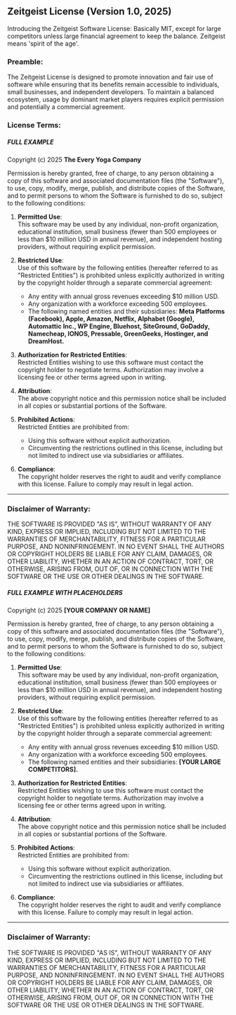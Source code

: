 ## Zeitgeist License (Version 1.0, 2025)

Introducing the Zeitgeist Software License: Basically MIT, except for large competitors unless large financial agreement to keep the balance. Zeitgeist means 'spirit of the age'.


### Preamble:
The Zeitgeist License is designed to promote innovation and fair use of software while ensuring that its benefits remain accessible to individuals, small businesses, and independent developers. To maintain a balanced ecosystem, usage by dominant market players requires explicit permission and potentially a commercial agreement. 

### License Terms:

##### FULL EXAMPLE

Copyright (c) 2025 **The Every Yoga Company**

Permission is hereby granted, free of charge, to any person obtaining a copy of this software and associated documentation files (the "Software"), to use, copy, modify, merge, publish, and distribute copies of the Software, and to permit persons to whom the Software is furnished to do so, subject to the following conditions:

1. **Permitted Use**:  
   This software may be used by any individual, non-profit organization, educational institution, small business (fewer than 500 employees or less than $10 million USD in annual revenue), and independent hosting providers, without requiring explicit permission.

2. **Restricted Use**:  
   Use of this software by the following entities (hereafter referred to as "Restricted Entities") is prohibited unless explicitly authorized in writing by the copyright holder through a separate commercial agreement:
   - Any entity with annual gross revenues exceeding $10 million USD.
   - Any organization with a workforce exceeding 500 employees.
   - The following named entities and their subsidiaries: **Meta Platforms (Facebook), Apple, Amazon, Netflix, Alphabet (Google), Automattic Inc., WP Engine, Bluehost, SiteGround, GoDaddy, Namecheap, IONOS, Pressable, GreenGeeks, Hostinger, and DreamHost.**

3. **Authorization for Restricted Entities**:  
   Restricted Entities wishing to use this software must contact the copyright holder to negotiate terms. Authorization may involve a licensing fee or other terms agreed upon in writing.

4. **Attribution**:  
   The above copyright notice and this permission notice shall be included in all copies or substantial portions of the Software.

5. **Prohibited Actions**:  
   Restricted Entities are prohibited from:
   - Using this software without explicit authorization.
   - Circumventing the restrictions outlined in this license, including but not limited to indirect use via subsidiaries or affiliates.

6. **Compliance**:  
   The copyright holder reserves the right to audit and verify compliance with this license. Failure to comply may result in legal action.

---

### Disclaimer of Warranty:
THE SOFTWARE IS PROVIDED "AS IS", WITHOUT WARRANTY OF ANY KIND, EXPRESS OR IMPLIED, INCLUDING BUT NOT LIMITED TO THE WARRANTIES OF MERCHANTABILITY, FITNESS FOR A PARTICULAR PURPOSE, AND NONINFRINGEMENT. IN NO EVENT SHALL THE AUTHORS OR COPYRIGHT HOLDERS BE LIABLE FOR ANY CLAIM, DAMAGES, OR OTHER LIABILITY, WHETHER IN AN ACTION OF CONTRACT, TORT, OR OTHERWISE, ARISING FROM, OUT OF, OR IN CONNECTION WITH THE SOFTWARE OR THE USE OR OTHER DEALINGS IN THE SOFTWARE.


##### FULL EXAMPLE WITH PLACEHOLDERS

Copyright (c) 2025 **[YOUR COMPANY OR NAME]**

Permission is hereby granted, free of charge, to any person obtaining a copy of this software and associated documentation files (the "Software"), to use, copy, modify, merge, publish, and distribute copies of the Software, and to permit persons to whom the Software is furnished to do so, subject to the following conditions:

1. **Permitted Use**:  
   This software may be used by any individual, non-profit organization, educational institution, small business (fewer than 500 employees or less than $10 million USD in annual revenue), and independent hosting providers, without requiring explicit permission.

2. **Restricted Use**:  
   Use of this software by the following entities (hereafter referred to as "Restricted Entities") is prohibited unless explicitly authorized in writing by the copyright holder through a separate commercial agreement:
   - Any entity with annual gross revenues exceeding $10 million USD.
   - Any organization with a workforce exceeding 500 employees.
   - The following named entities and their subsidiaries: **[YOUR LARGE COMPETITORS].**

3. **Authorization for Restricted Entities**:  
   Restricted Entities wishing to use this software must contact the copyright holder to negotiate terms. Authorization may involve a licensing fee or other terms agreed upon in writing.

4. **Attribution**:  
   The above copyright notice and this permission notice shall be included in all copies or substantial portions of the Software.

5. **Prohibited Actions**:  
   Restricted Entities are prohibited from:
   - Using this software without explicit authorization.
   - Circumventing the restrictions outlined in this license, including but not limited to indirect use via subsidiaries or affiliates.

6. **Compliance**:  
   The copyright holder reserves the right to audit and verify compliance with this license. Failure to comply may result in legal action.

---

### Disclaimer of Warranty:
THE SOFTWARE IS PROVIDED "AS IS", WITHOUT WARRANTY OF ANY KIND, EXPRESS OR IMPLIED, INCLUDING BUT NOT LIMITED TO THE WARRANTIES OF MERCHANTABILITY, FITNESS FOR A PARTICULAR PURPOSE, AND NONINFRINGEMENT. IN NO EVENT SHALL THE AUTHORS OR COPYRIGHT HOLDERS BE LIABLE FOR ANY CLAIM, DAMAGES, OR OTHER LIABILITY, WHETHER IN AN ACTION OF CONTRACT, TORT, OR OTHERWISE, ARISING FROM, OUT OF, OR IN CONNECTION WITH THE SOFTWARE OR THE USE OR OTHER DEALINGS IN THE SOFTWARE.

